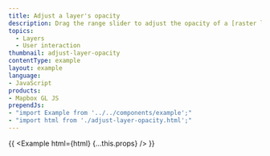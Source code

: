 ```yaml
---
title: Adjust a layer's opacity
description: Drag the range slider to adjust the opacity of a [raster layer](/maplibre-gl-js/style-spec/#layers-raster) on top of a map.
topics:
  - Layers
  - User interaction
thumbnail: adjust-layer-opacity
contentType: example
layout: example
language:
- JavaScript
products:
- Mapbox GL JS
prependJs:
- "import Example from '../../components/example';"
- "import html from './adjust-layer-opacity.html';"
---
```


{{ <Example html={html} {...this.props} /> }}
